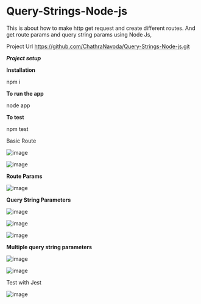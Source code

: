 # Query-Strings-Node-js
This is about how to make http get request and create different routes. And get route params and query string params using Node Js,

Project Url
https://github.com/ChathraNavoda/Query-Strings-Node-js.git


***Project setup***

**Installation**

npm i  

**To run the app**

node app  

**To test** 

npm test



Basic Route


![image](https://user-images.githubusercontent.com/91416868/195623751-d26847fd-2f94-428d-99bd-3056f759f669.png)

 
![image](https://user-images.githubusercontent.com/91416868/195624143-550f52f1-deb6-416d-b35c-9d0676ce3b45.png)
 

**Route Params**

![image](https://user-images.githubusercontent.com/91416868/195624322-3a5790b7-0796-420c-b108-c767c415c606.png)



**Query String Parameters**


![image](https://user-images.githubusercontent.com/91416868/195626512-05ddb904-7c68-42ae-91ec-225eb2268ee8.png)


![image](https://user-images.githubusercontent.com/91416868/195625002-075b6b89-e1f0-4cfe-a58b-c0c3b241547b.png)

![image](https://user-images.githubusercontent.com/91416868/195625143-85f7e179-9915-4be9-a18b-4f4a06dbfd0d.png)



**Multiple query string parameters**

![image](https://user-images.githubusercontent.com/91416868/195628018-1cc6656e-e5a8-4ac8-9c19-afcf7102164c.png)


![image](https://user-images.githubusercontent.com/91416868/195626619-79d79217-bad9-46b4-a4ce-8ddbd86be8c1.png)


 

Test with Jest

![image](https://user-images.githubusercontent.com/91416868/195625776-55e59bf8-fec0-42aa-8b88-565ff09f55e3.png)


